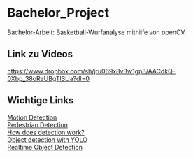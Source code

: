 # Bachelor_Project
Bachelor-Arbeit: Basketball-Wurfanalyse mithilfe von openCV.

## Link zu Videos ##
https://www.dropbox.com/sh/jru069x8v3w1gp3/AACdkQ-0Xbp_38oReUBgTlSUa?dl=0

## Wichtige Links ##
[Motion Detection](https://www.pyimagesearch.com/2015/05/25/basic-motion-detection-and-tracking-with-python-and-opencv/) <br/>
[Pedestrian Detection](https://www.pyimagesearch.com/2015/11/09/pedestrian-detection-opencv/) <br/>
[How does detection work?](https://thedatafrog.com/human-detection-video/) <br/>
[Object detection with YOLO](https://www.pyimagesearch.com/2018/11/12/yolo-object-detection-with-opencv/) <br/>
[Realtime Object Detection](https://www.pyimagesearch.com/2017/09/18/real-time-object-detection-with-deep-learning-and-opencv/) <br/>
